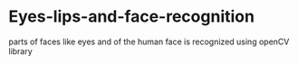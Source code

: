 # Eyes-lips-and-face-recognition
parts of faces like eyes and of the human face is recognized using openCV library
